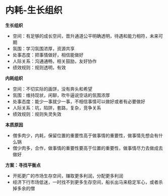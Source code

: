 # 内耗-生长组织

**生长组织**

* 空间：有足够的成长空间，晋升通道公平明确透明，待遇和能力相符，未来可期
* 氛围：学习氛围浓厚，资源共享
* 处事态度：把事情做好，相信能做好
* 人际关系：沟通通畅，相关鼓励，友好协作
* 绩效规则：规则透明，有效

**内耗组织**

* 空间：不切实际的画饼，没有奔头和希望
* 氛围：维持现状，闲聊，吹牛逼说空话的氛围浓厚
* 处事态度：能少一事就少一事，不相信事情可以做好或者有必要做好
* 人际关系：坑，陷阱，套路，复杂，竞争关系
* 绩效规则：规则失灵失效

**本质原因**

* 僧多肉少，内耗，保留位置的重要性高于做事情的重要性，做事情先想会有什么锅
* 僧少肉多，合作，做事情的重要性要高于位置的重要性，做事情尽力去做成去做好

**方案：寻找平衡点**

* 开拓更广的市场生存空间，赚取更多利润，分配更多利润
* 经济下行市场低迷，一时找不到更多生存空间，船长出马来稳定军心，或者杀掉多余的僧

